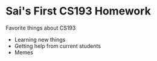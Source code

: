 # Sai's First CS193 Homework

Favorite things about CS193
- Learning new things
- Getting help from current students
- Memes

